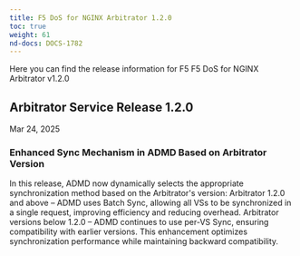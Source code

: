 ```yaml
---
title: F5 DoS for NGINX Arbitrator 1.2.0
toc: true
weight: 61
nd-docs: DOCS-1782
---
```


Here you can find the release information for F5 F5 DoS for NGINX Arbitrator v1.2.0

## Arbitrator Service Release 1.2.0

Mar 24, 2025

### Enhanced Sync Mechanism in ADMD Based on Arbitrator Version
In this release, ADMD now dynamically selects the appropriate synchronization method based on the Arbitrator's version:
Arbitrator 1.2.0 and above – ADMD uses Batch Sync, allowing all VSs to be synchronized in a single request, improving efficiency and reducing overhead.
Arbitrator versions below 1.2.0 – ADMD continues to use per-VS Sync, ensuring compatibility with earlier versions.
This enhancement optimizes synchronization performance while maintaining backward compatibility.